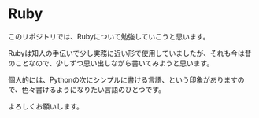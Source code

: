 # Ruby
このリポジトリでは、Rubyについて勉強していこうと思います。

Rubyは知人の手伝いで少し実務に近い形で使用していましたが、それも今は昔のことなので、少しずつ思い出しながら書いてみようと思います。

個人的には、Pythonの次にシンプルに書ける言語、という印象がありますので、色々書けるようになりたい言語のひとつです。

よろしくお願いします。
